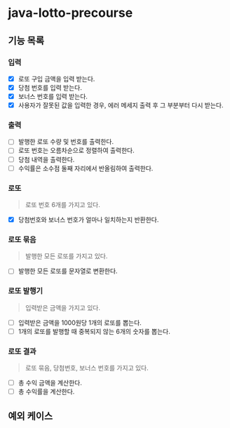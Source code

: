 # java-lotto-precourse
## 기능 목록

### 입력
- [x] 로또 구입 금액을 입력 받는다.
- [x] 당첨 번호를 입력 받는다.
- [x] 보너스 번호를 입력 받는다.
- [x] 사용자가 잘못된 값을 입력한 경우, 에러 메세지 출력 후 그 부분부터 다시 받는다.

### 출력
- [ ] 발행한 로또 수량 및 번호를 출력한다.
- [ ] 로또 번호는 오름차순으로 정렬하여 출력한다.
- [ ] 당첨 내역을 출력한다.
- [ ] 수익률은 소수점 둘째 자리에서 반올림하여 출력한다.

### 로또
> 로또 번호 6개를 가지고 있다.
- [x] 당첨번호와 보너스 번호가 얼마나 일치하는지 반환한다.

### 로또 묶음
> 발행한 모든 로또를 가지고 있다.
- [ ] 발행한 모든 로또를 문자열로 변환한다.

### 로또 발행기
> 입력받은 금액을 가지고 있다.
- [ ] 입력받은 금액을 1000원당 1개의 로또를 뽑는다.
- [ ] 1개의 로또를 발행할 때 중복되지 않는 6개의 숫자를 뽑는다.

### 로또 결과
> 로또 묶음, 당첨번호, 보너스 번호를 가지고 있다.
- [ ] 총 수익 금액을 계산한다.
- [ ] 총 수익률을 계산한다.

## 예외 케이스
